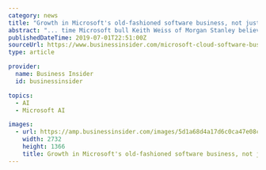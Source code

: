 ```yaml
---
category: news
title: "Growth in Microsoft's old-fashioned software business, not just its cloud, will zoom the company well beyond $1 trillion, Morgan Stanley believes"
abstract: "... time Microsoft bull Keith Weiss of Morgan Stanley believes that it's not Microsoft's fancy new businesses that will do it, like cloud computing, the internet of things, or AI. Rather, he sees growth in Microsoft's old-fashioned enterprise software as ..."
publishedDateTime: 2019-07-01T22:51:00Z
sourceUrl: https://www.businessinsider.com/microsoft-cloud-software-business-trillion-morgan-stanley-2019-7
type: article

provider:
  name: Business Insider
  id: businessinsider

topics:
  - AI
  - Microsoft AI

images:
  - url: https://amp.businessinsider.com/images/5d1a68d4a17d6c0ca47e08c9-2732-1366.jpg
    width: 2732
    height: 1366
    title: Growth in Microsoft's old-fashioned software business, not just its cloud, will zoom the company well beyond $1 trillion, Morgan Stanley believes
---
```

